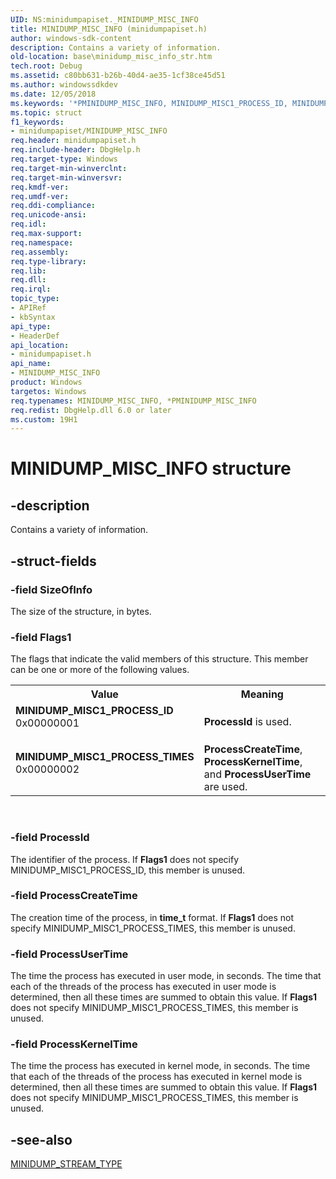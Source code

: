 ```yaml
---
UID: NS:minidumpapiset._MINIDUMP_MISC_INFO
title: MINIDUMP_MISC_INFO (minidumpapiset.h)
author: windows-sdk-content
description: Contains a variety of information.
old-location: base\minidump_misc_info_str.htm
tech.root: Debug
ms.assetid: c80bb631-b26b-40d4-ae35-1cf38ce45d51
ms.author: windowssdkdev
ms.date: 12/05/2018
ms.keywords: '*PMINIDUMP_MISC_INFO, MINIDUMP_MISC1_PROCESS_ID, MINIDUMP_MISC1_PROCESS_TIMES, MINIDUMP_MISC_INFO, MINIDUMP_MISC_INFO structure, PMINIDUMP_MISC_INFO, PMINIDUMP_MISC_INFO structure pointer, _MINIDUMP_MISC_INFO, _win32_minidump_misc_info_str, base.minidump_misc_info_str, minidumpapiset/MINIDUMP_MISC_INFO, minidumpapiset/PMINIDUMP_MISC_INFO'
ms.topic: struct
f1_keywords:
- minidumpapiset/MINIDUMP_MISC_INFO
req.header: minidumpapiset.h
req.include-header: DbgHelp.h
req.target-type: Windows
req.target-min-winverclnt: 
req.target-min-winversvr: 
req.kmdf-ver: 
req.umdf-ver: 
req.ddi-compliance: 
req.unicode-ansi: 
req.idl: 
req.max-support: 
req.namespace: 
req.assembly: 
req.type-library: 
req.lib: 
req.dll: 
req.irql: 
topic_type:
- APIRef
- kbSyntax
api_type:
- HeaderDef
api_location:
- minidumpapiset.h
api_name:
- MINIDUMP_MISC_INFO
product: Windows
targetos: Windows
req.typenames: MINIDUMP_MISC_INFO, *PMINIDUMP_MISC_INFO
req.redist: DbgHelp.dll 6.0 or later
ms.custom: 19H1
---
```


# MINIDUMP_MISC_INFO structure


## -description


Contains a variety of information.


## -struct-fields




### -field SizeOfInfo

The size of the structure, in bytes.


### -field Flags1

The flags that indicate the valid members of this structure. This member can be one or more of the following values. 



<table>
<tr>
<th>Value</th>
<th>Meaning</th>
</tr>
<tr>
<td width="40%"><a id="MINIDUMP_MISC1_PROCESS_ID"></a><a id="minidump_misc1_process_id"></a><dl>
<dt><b>MINIDUMP_MISC1_PROCESS_ID</b></dt>
<dt>0x00000001</dt>
</dl>
</td>
<td width="60%">
<b>ProcessId</b> is used.

</td>
</tr>
<tr>
<td width="40%"><a id="MINIDUMP_MISC1_PROCESS_TIMES"></a><a id="minidump_misc1_process_times"></a><dl>
<dt><b>MINIDUMP_MISC1_PROCESS_TIMES</b></dt>
<dt>0x00000002</dt>
</dl>
</td>
<td width="60%">
<b>ProcessCreateTime</b>, <b>ProcessKernelTime</b>, and <b>ProcessUserTime</b> are used.

</td>
</tr>
</table>
 


### -field ProcessId

The identifier of the process. If <b>Flags1</b> does not specify MINIDUMP_MISC1_PROCESS_ID, this member is unused.


### -field ProcessCreateTime

The creation time of the process, in <b>time_t</b> format. If <b>Flags1</b> does not specify MINIDUMP_MISC1_PROCESS_TIMES, this member is unused.


### -field ProcessUserTime

The time the process has executed in user mode, in seconds. The time that each of the threads of the process has executed in user mode is determined, then all these times are summed to obtain this value. If <b>Flags1</b> does not specify MINIDUMP_MISC1_PROCESS_TIMES, this member is unused.


### -field ProcessKernelTime

The time the process has executed in kernel mode, in seconds. The time that each of the threads of the process has executed in kernel mode is determined, then all these times are summed to obtain this value. If <b>Flags1</b> does not specify MINIDUMP_MISC1_PROCESS_TIMES, this member is unused.


## -see-also




<a href="https://docs.microsoft.com/windows/desktop/api/minidumpapiset/ne-minidumpapiset-minidump_stream_type">MINIDUMP_STREAM_TYPE</a>
 

 


